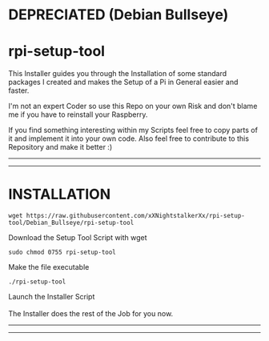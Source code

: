 # DEPRECIATED (Debian Bullseye)
# rpi-setup-tool
This Installer guides you through the Installation of some standard packages I created and
makes the Setup of a Pi in General easier and faster.

I'm not an expert Coder so use this Repo on your own Risk and don't blame me if you have to reinstall your Raspberry.

If you find something interesting within my Scripts feel free to copy parts of it and implement it into your own code.
Also feel free to contribute to this Repository and make it better :)

----------------------------------------------------------------
----------------------------------------------------------------
# INSTALLATION


    wget https://raw.githubusercontent.com/xXNightstalkerXx/rpi-setup-tool/Debian_Bullseye/rpi-setup-tool
Download the Setup Tool Script with wget

    sudo chmod 0755 rpi-setup-tool
Make the file executable

    ./rpi-setup-tool
Launch the Installer Script
</br>
</br>
The Installer does the rest of the Job for you now.

----------------------------------------------------------------
----------------------------------------------------------------
